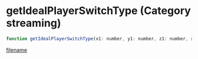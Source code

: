 # getIdealPlayerSwitchType (Category streaming)

```js
function getIdealPlayerSwitchType(x1: number, y1: number, z1: number, x2: number, y2: number, z2: number): number
```

[filename](getIdealPlayerSwitchType_m.md ':include')